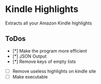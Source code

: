 # Kindle Highlights

Extracts all your Amazon Kindle highlights

## ToDos
- [*] Make the program more efficient
- [*] JSON Output
- [*] Remove keys of empty lists
- [ ] Remove useless highlights on kindle site
- [ ] Make executable